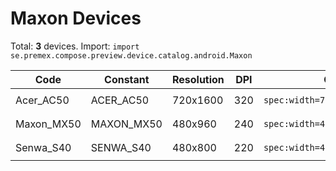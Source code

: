 # Maxon Devices

Total: **3** devices. Import: `import se.premex.compose.preview.device.catalog.android.Maxon`

| Code | Constant | Resolution | DPI | Compose Spec | Preview Usage |
|------|----------|------------|-----|-------------|---------------|
| Acer_AC50 | ACER_AC50 | 720x1600 | 320 | `spec:width=720px,height=1600px,dpi=320` | `@Preview(device = Maxon.ACER_AC50)` |
| Maxon_MX50 | MAXON_MX50 | 480x960 | 240 | `spec:width=480px,height=960px,dpi=240` | `@Preview(device = Maxon.MAXON_MX50)` |
| Senwa_S40 | SENWA_S40 | 480x800 | 220 | `spec:width=480px,height=800px,dpi=220` | `@Preview(device = Maxon.SENWA_S40)` |

<!-- Generated automatically. Do not edit manually. -->
